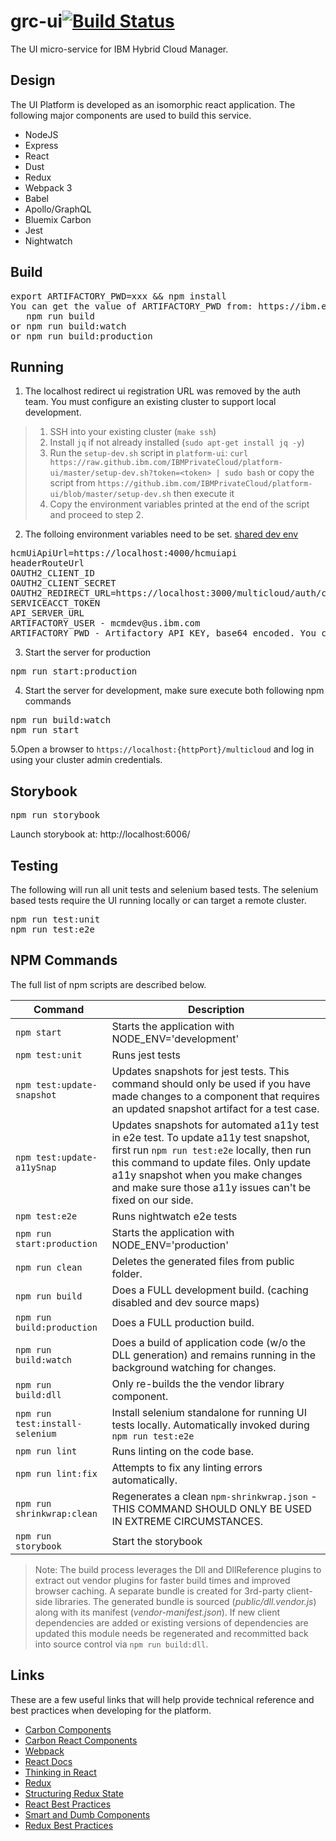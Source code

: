 # grc-ui[![Build Status](https://travis-ci.com/open-cluster-management/grc-ui.svg?token=1xoYGv8XzWhB2heDk2My&branch=master)](https://travis-ci.com/open-cluster-management/grc-ui)
The UI micro-service for IBM Hybrid Cloud Manager.

## Design

The UI Platform is developed as an isomorphic react application.  The following major components are used to build this service.

* NodeJS
* Express
* React
* Dust
* Redux
* Webpack 3
* Babel
* Apollo/GraphQL
* Bluemix Carbon
* Jest
* Nightwatch


## Build

<pre>
export ARTIFACTORY_PWD=xxx && npm install
You can get the value of ARTIFACTORY_PWD from: https://ibm.ent.box.com/notes/287638278960
   npm run build
or npm run build:watch
or npm run build:production
</pre>

## Running
1. The localhost redirect ui registration URL was removed by the auth team.  You must configure an existing cluster to support local development.

> 1. SSH into your existing cluster (`make ssh`)
> 2. Install `jq` if not already installed (`sudo apt-get install jq -y`)
> 3. Run the `setup-dev.sh` script in `platform-ui`: `curl https://raw.github.ibm.com/IBMPrivateCloud/platform-ui/master/setup-dev.sh?token=<token> | sudo bash`
>    or copy the script from `https://github.ibm.com/IBMPrivateCloud/platform-ui/blob/master/setup-dev.sh` then execute it
> 4. Copy the environment variables printed at the end of the script and proceed to step 2.

2. The folloing environment variables need to be set. [shared dev env](https://ibm.ent.box.com/notes/291748731101)
<pre>
hcmUiApiUrl=https://localhost:4000/hcmuiapi
headerRouteUrl
OAUTH2_CLIENT_ID
OAUTH2_CLIENT_SECRET
OAUTH2_REDIRECT_URL=https://localhost:3000/multicloud/auth/callback
SERVICEACCT_TOKEN
API_SERVER_URL
ARTIFACTORY_USER - mcmdev@us.ibm.com
ARTIFACTORY_PWD - Artifactory API KEY, base64 encoded. You can get this value for functional id mcmdev@us.ibm.com from: https://ibm.ent.box.com/notes/287638278960
</pre>

3. Start the server for production
<pre>
npm run start:production
</pre>

4. Start the server for development, make sure execute both following npm commands
<pre>
npm run build:watch
npm run start
</pre>

5.Open a browser to `https://localhost:{httpPort}/multicloud` and log in using your cluster admin credentials.

## Storybook
<pre>
npm run storybook
</pre>
Launch storybook at: http://localhost:6006/

## Testing

The following will run all unit tests and selenium based tests.  The selenium based tests require the UI running locally or can target a remote cluster.

<pre>
npm run test:unit
npm run test:e2e
</pre>

## NPM Commands

The full list of npm scripts are described below.

| Command                          | Description                                                                                                                      |
|----------------------------------|----------------------------------------------------------------------------------------------------------------------------------|
| `npm start`                      | Starts the application with NODE_ENV='development'                                                                               |
| `npm test:unit`                  | Runs jest tests                                                                                                                  |
| `npm test:update-snapshot`       | Updates snapshots for jest tests. This command should only be used if you have made changes to a component that requires an updated snapshot artifact for a test case.|
| `npm test:update-a11ySnap`       | Updates snapshots for automated a11y test in e2e test. To update a11y test snapshot, first run `npm run test:e2e` locally, then run this command to update files. Only update a11y snapshot when you make changes and make sure those a11y issues can't be fixed on our side.|
| `npm test:e2e`                   | Runs nightwatch e2e tests                                                                                                        |
| `npm run start:production`       | Starts the application with NODE_ENV='production'                                                                                |
| `npm run clean`                  | Deletes the generated files from public folder.                                                                                  |
| `npm run build`                  | Does a FULL development build.  (caching disabled and dev source maps)                                                           |
| `npm run build:production`       | Does a FULL production build.                                                                                                    |
| `npm run build:watch`            | Does a build of application code (w/o the DLL generation) and remains running in the background watching for changes.            |
| `npm run build:dll`              | Only re-builds the the vendor library component.                                                                                 |
| `npm run test:install-selenium`  | Install selenium standalone for running UI tests locally. Automatically invoked during `npm run test:e2e`                        |
| `npm run lint`                   | Runs linting on the code base.                                                                                                   |
| `npm run lint:fix`               | Attempts to fix any linting errors automatically.                                                                                |
| `npm run shrinkwrap:clean`       | Regenerates a clean `npm-shrinkwrap.json` - THIS COMMAND SHOULD ONLY BE USED IN EXTREME CIRCUMSTANCES.                           |
| `npm run storybook`              | Start the storybook  |

> Note: The build process leverages the Dll and DllReference plugins to extract out vendor plugins for faster build times and improved browser caching.  A separate bundle is created for 3rd-party client-side libraries.  The generated bundle is sourced (_public/dll.vendor.js_) along with its manifest (_vendor-manifest.json_).  If new client dependencies are added or existing versions of dependencies are updated this module needs be regenerated and recommitted back into source control via  `npm run build:dll`.

## Links

These are a few useful links that will help provide technical reference and best practices when developing for the platform.

- [Carbon Components](https://github.com/carbon-design-system/carbon-components)
- [Carbon React Components](https://github.com/carbon-design-system/carbon-components-react)
- [Webpack](https://webpack.js.org)
- [React Docs](https://facebook.github.io/react/docs/hello-world.html)
- [Thinking in React](https://facebook.github.io/react/docs/thinking-in-react.html)
- [Redux](http://redux.js.org)
- [Structuring Redux State](https://hackernoon.com/avoiding-accidental-complexity-when-structuring-your-app-state-6e6d22ad5e2a)
- [React Best Practices](https://engineering.musefind.com/our-best-practices-for-writing-react-components-dec3eb5c3fc8)
- [Smart and Dumb Components](https://medium.com/@dan_abramov/smart-and-dumb-components-7ca2f9a7c7d0)
- [Redux Best Practices](https://medium.com/@kylpo/redux-best-practices-eef55a20cc72)

